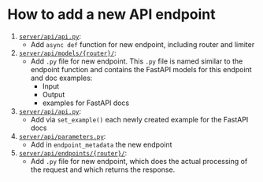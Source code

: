 # How to add a new API endpoint

1. [`server/api/api.py`](api.py):
   - Add `async def` function for new endpoint, including router and limiter
2. [`server/api/models/{router}/`](models/):
   - Add `.py` file for new endpoint. This `.py` file is named similar to the endpoint function and contains the FastAPI models for this endpoint and doc examples:
     - Input
     - Output
     - examples for FastAPI docs
3. [`server/api/api.py`](api.py):
   - Add via `set_example()` each newly created example for the FastAPI docs
4. [`server/api/parameters.py`](parameters.py):
   - Add in `endpoint_metadata` the new endpoint
5. [`server/api/endpoints/{router}/`](endpoints/):
   - Add `.py` file for new endpoint, which does the actual processing of the request and which returns the response.